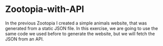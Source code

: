 # Zootopia-with-API
In the previous Zootopia I created a simple animals website, that was generated from a static JSON file. In this exercise, we are going to use the same code we used before to generate the website, but we will fetch the JSON from an API.
